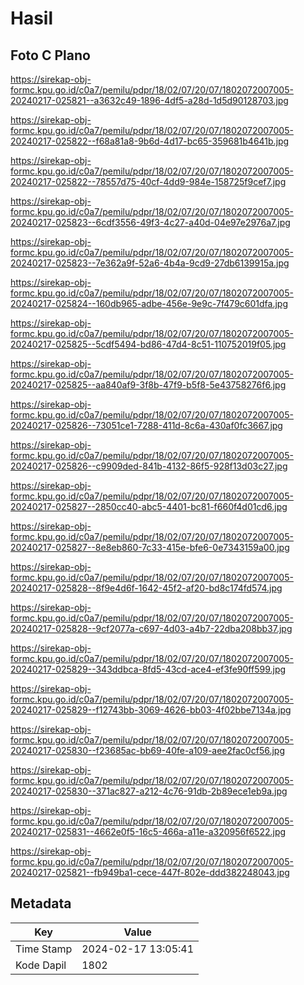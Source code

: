 # Hasil

## Foto C Plano

https://sirekap-obj-formc.kpu.go.id/c0a7/pemilu/pdpr/18/02/07/20/07/1802072007005-20240217-025821--a3632c49-1896-4df5-a28d-1d5d90128703.jpg

https://sirekap-obj-formc.kpu.go.id/c0a7/pemilu/pdpr/18/02/07/20/07/1802072007005-20240217-025822--f68a81a8-9b6d-4d17-bc65-359681b4641b.jpg

https://sirekap-obj-formc.kpu.go.id/c0a7/pemilu/pdpr/18/02/07/20/07/1802072007005-20240217-025822--78557d75-40cf-4dd9-984e-158725f9cef7.jpg

https://sirekap-obj-formc.kpu.go.id/c0a7/pemilu/pdpr/18/02/07/20/07/1802072007005-20240217-025823--6cdf3556-49f3-4c27-a40d-04e97e2976a7.jpg

https://sirekap-obj-formc.kpu.go.id/c0a7/pemilu/pdpr/18/02/07/20/07/1802072007005-20240217-025823--7e362a9f-52a6-4b4a-9cd9-27db6139915a.jpg

https://sirekap-obj-formc.kpu.go.id/c0a7/pemilu/pdpr/18/02/07/20/07/1802072007005-20240217-025824--160db965-adbe-456e-9e9c-7f479c601dfa.jpg

https://sirekap-obj-formc.kpu.go.id/c0a7/pemilu/pdpr/18/02/07/20/07/1802072007005-20240217-025825--5cdf5494-bd86-47d4-8c51-110752019f05.jpg

https://sirekap-obj-formc.kpu.go.id/c0a7/pemilu/pdpr/18/02/07/20/07/1802072007005-20240217-025825--aa840af9-3f8b-47f9-b5f8-5e43758276f6.jpg

https://sirekap-obj-formc.kpu.go.id/c0a7/pemilu/pdpr/18/02/07/20/07/1802072007005-20240217-025826--73051ce1-7288-411d-8c6a-430af0fc3667.jpg

https://sirekap-obj-formc.kpu.go.id/c0a7/pemilu/pdpr/18/02/07/20/07/1802072007005-20240217-025826--c9909ded-841b-4132-86f5-928f13d03c27.jpg

https://sirekap-obj-formc.kpu.go.id/c0a7/pemilu/pdpr/18/02/07/20/07/1802072007005-20240217-025827--2850cc40-abc5-4401-bc81-f660f4d01cd6.jpg

https://sirekap-obj-formc.kpu.go.id/c0a7/pemilu/pdpr/18/02/07/20/07/1802072007005-20240217-025827--8e8eb860-7c33-415e-bfe6-0e7343159a00.jpg

https://sirekap-obj-formc.kpu.go.id/c0a7/pemilu/pdpr/18/02/07/20/07/1802072007005-20240217-025828--8f9e4d6f-1642-45f2-af20-bd8c174fd574.jpg

https://sirekap-obj-formc.kpu.go.id/c0a7/pemilu/pdpr/18/02/07/20/07/1802072007005-20240217-025828--9cf2077a-c697-4d03-a4b7-22dba208bb37.jpg

https://sirekap-obj-formc.kpu.go.id/c0a7/pemilu/pdpr/18/02/07/20/07/1802072007005-20240217-025829--343ddbca-8fd5-43cd-ace4-ef3fe90ff599.jpg

https://sirekap-obj-formc.kpu.go.id/c0a7/pemilu/pdpr/18/02/07/20/07/1802072007005-20240217-025829--f12743bb-3069-4626-bb03-4f02bbe7134a.jpg

https://sirekap-obj-formc.kpu.go.id/c0a7/pemilu/pdpr/18/02/07/20/07/1802072007005-20240217-025830--f23685ac-bb69-40fe-a109-aee2fac0cf56.jpg

https://sirekap-obj-formc.kpu.go.id/c0a7/pemilu/pdpr/18/02/07/20/07/1802072007005-20240217-025830--371ac827-a212-4c76-91db-2b89ece1eb9a.jpg

https://sirekap-obj-formc.kpu.go.id/c0a7/pemilu/pdpr/18/02/07/20/07/1802072007005-20240217-025831--4662e0f5-16c5-466a-a11e-a320956f6522.jpg

https://sirekap-obj-formc.kpu.go.id/c0a7/pemilu/pdpr/18/02/07/20/07/1802072007005-20240217-025821--fb949ba1-cece-447f-802e-ddd382248043.jpg


## Metadata

| Key        | Value               |
| ---------- | ------------------- |
| Time Stamp | 2024-02-17 13:05:41 |
| Kode Dapil | 1802                |



